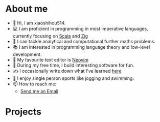 # About me

- 👋 Hi, I am xiaoshihou514.
- 💻 I am proficient in programming in most imperative languages, currently focusing on [Scala](https://scala-lang.org) and [Zig](https://ziglang.org) 
- 💪 I can tackle analytical and computational further maths problems.
- 📚 I am interested in programming language theory and low-level development.
- 📝 My favourite text editor is [Neovim](https://neovim.io)
- 👀 During my free time, I build interesting software for fun.
- ✍️ I occasionally write down what I've learned [here](/blogs/index)
- 🏃 I enjoy single person sports like jogging and swimming.
- 📫 How to reach me:
  - [Send me an Email](mailto:xiaoshihou@tutamail.com)

# Projects

<script setup> 
  import ProjectCard from './components/ProjectCard.vue'
</script>

<ProjectCard title="ndpc" desc="Natural deduction proof compiler" lang="Scala" lang_color="#C12C40" href="/ndpc" />

<ProjectCard title="zig-buffer-kit" desc="Data structures for building a text buffer in zig" lang="Zig" lang_color="#EC905B" href="/zig-buffer-kit" />

<ProjectCard title="guard.nvim (Lead maintainer)" desc="Async fast minimalist formatting plugin for Neovim" lang="Lua" lang_color="#00007F" href="https://github.com/nvimdev/guard.nvim" />

<ProjectCard title="wrench" desc="Minimal alternative to GNU make for your C project" lang="Python" lang_color="#3571A5" href="https://github.com/xiaoshihou514/wrench" />

<ProjectCard title="notes" desc="Extremely minimalist note taking app with flutter" lang="Dart" lang_color="#00B3AA" href="https://github.com/xiaoshihou514/notes" />
